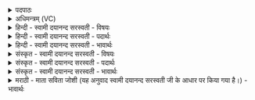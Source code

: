 <details><summary>पदपाठः</summary>

इन्द्रः॑। च॒। स॒म्राडिति॑ स॒म्ऽराट्। वरु॑णः। च॒। राजा॑। तौ। ते॒। भ॒क्षम्। च॒क्र॒तुः। अग्रे॑। ए॒तम्। तयोः॑। अ॒हम्। अनु॑। भ॒क्षम्। भ॒क्ष॒या॒मि॒। वाक्। दे॒वी। जु॒षा॒णा। सोम॑स्य। तृ॒प्य॒तु॒। स॒ह। प्रा॒णेन॑। स्वाहा॑। ३७।
</details>

<details><summary>अधिमन्त्रम् (VC)</summary>

- सम्राड्माण्डलिकौ राजानौ देवते
- विवस्वान् ऋषिः
- साम्नी त्रिष्टुप्, विराड् आर्ची त्रिष्टुप्
- धैवतः
</details>

<details><summary>हिन्दी - स्वामी दयानन्द सरस्वती - विषयः</summary>

अथ गृहाश्रम के उपयोगी राजविषय को अगले मन्त्र में कहा है ॥
</details>

<details><summary>हिन्दी - स्वामी दयानन्द सरस्वती - पदार्थः</summary>

पदार्थान्वयभाषाः -  हे प्रजाजन ! जो (इन्द्रः) परमैश्वर्य्ययुक्त (च) राज्य के अङ्ग-उपाङ्गसहित (सम्राट्) सब जगह एकचक्र राज करनेवाला राजा (वरुणः) अति उत्तम (च) और (राजा) न्यायादि गुणों से प्रकाशमान माण्डलिक सेनापति हैं, (तौ) वे दोनों (अग्रे) प्रथम (ते) तेरा (भक्षम्) सेवन अर्थात् नाना प्रकार से रक्षा करें और (अहम्) मैं (तयोः) उनका (एतम्) इस (भक्षम्) स्थित पदार्थ का (अनु) पीछे (भक्षयामि) सेवन करके कराऊँ। ऐसे करते हुए हम तुम सब को (सोमस्य) विद्यारूपी ऐश्वर्य्य के बीच (जुषाणा) प्रीति करानेवाली (देवी) सब विद्याओं की प्रकाशक (वाक्) वेदवाणी है, उससे (स्वाहा) सब मनुष्य (तृप्यतु) सन्तुष्ट रहें ॥३७॥
</details>

<details><summary>हिन्दी - स्वामी दयानन्द सरस्वती - भावार्थः</summary>

भावार्थभाषाः -  प्रजा के बीच अपनी अपनी सभाओं सहित राजा होने के योग्य दो होते हैं। एक चक्रवर्ती अर्थात् एक चक्र राज करनेवाला और दूसरा माण्डलिक कि जो मण्डल-मण्डल का ईश्वर हो। ये दोनों प्रकार के राजाजन उत्तम-उत्तम न्याय, नम्रता, सुशीलता और वीरतादि गुणों से प्रजा की रक्षा अच्छे प्रकार करें। फिर उन प्रजाजनों से यथायोग्य राज्यकर लेवें और सब व्यवहारों में विद्या की वृद्धि, सत्यवचन का आचरण करें। इस प्रकार धर्म्म, अर्थ और कामनाओं से प्रजाजनों को सन्तोष देकर आप सन्तोष पावें। आपत्काल में राजा प्रजा की तथा प्रजा राजा की रक्षा कर परस्पर आनन्दित हों ॥३७॥
</details>

<details><summary>संस्कृत - स्वामी दयानन्द सरस्वती - विषयः</summary>

अथ गृहस्थोपयोगिराजविषयमाह ॥
</details>

<details><summary>संस्कृत - स्वामी दयानन्द सरस्वती - पदार्थः</summary>

पदार्थान्वयभाषाः -  हे प्रजाजन ! य इन्द्रश्च सम्राड् वरुणश्च राजास्ति, तावग्रे ते तव भक्षं चक्रतुः। अहन्तयोरेतं भक्षमनुभक्षयामि, या सोमस्य प्राप्तये जुषाणा देवी वागस्ति, तया स्वाहा प्राणेन सह सर्वो जनस्तृप्यतु ॥३७॥
</details>

<details><summary>संस्कृत - स्वामी दयानन्द सरस्वती - भावार्थः</summary>

भावार्थभाषाः -  प्रजायां द्वौ ससभौ राजानौ भवितुं योग्यौ, एकश्चक्रवर्ती द्वितीयो माण्डलिकश्चैतौ श्रेष्ठन्यायविनयादिभ्यां प्रजाः संरक्ष्य पुनस्ताभ्यः करं सङ्गृह्णीयाताम्। सर्वस्मिन् व्यवहारे विद्यावृद्धिं सत्यवचनं चाचरेताम्। त एवं धर्म्मार्थकामैः प्रजाः सन्तोष्य स्वयं सन्तुष्टौ स्याताम्। आपत्काले राजा प्रजां प्रजा च राजानं संरक्ष्य परस्परमानन्देताम् ॥३७॥
</details>

<details><summary>मराठी - माता सविता जोशी (यह अनुवाद स्वामी दयानन्द सरस्वती जी के आधार पर किया गया है।) - भावार्थः</summary>

भावार्थभाषाः -  प्रजेमध्ये दोन प्रकारचे राजे असतात. एक चक्रवर्ती सम्राट व दुसरा मांडलिक राजा होय. या दोन्ही प्रकारच्या राजांनी उत्कृष्ट न्याय, नम्रता, सुशीलता व वीरता इत्यादी गुणांनी चांगल्या प्रकारे प्रजेचे रक्षण करावे. प्रजेकडून यथायोग्य कर घ्यावा. सर्व व्यवहार करताना विद्येची वृद्धी करावी. सत्याने बोलावे व चालावे. धर्म, अर्थ व काम यांनी स्वतः संतुष्ट व्हावे व प्रजेलाही संतुष्ट करावे. आपत्काळात राजाने प्रजेचे रक्षण करून परस्परांना आनंदित करावे.
</details>